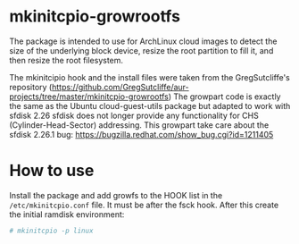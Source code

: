 # mkinitcpio-growrootfs
The package is intended to use for ArchLinux cloud images to detect the size of the underlying block device, resize the root partition to fill it, and then resize the root filesystem.

The mkinitcipio hook and the install files were taken from the GregSutcliffe's repository (https://github.com/GregSutcliffe/aur-projects/tree/master/mkinitcpio-growrootfs) The growpart code is exactly the same as the Ubuntu cloud-guest-utils package but adapted to work with sfdisk 2.26 sfdisk does not longer provide any functionality for CHS (Cylinder-Head-Sector) addressing. This growpart take care about the sfdisk 2.26.1 bug: https://bugzilla.redhat.com/show_bug.cgi?id=1211405

# How to use
Install the package and add growfs to the HOOK list in the ```/etc/mkinitcpio.conf``` file. It must be after the fsck hook. After this create the initial ramdisk environment:
```bash
# mkinitcpio -p linux
```
